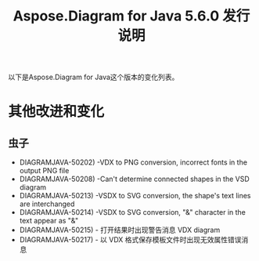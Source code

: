 ﻿---
title: Aspose.Diagram for Java 5.6.0 发行说明
type: docs
weight: 40
url: /zh/java/aspose-diagram-for-java-5-6-0-release-notes/
---
以下是Aspose.Diagram for Java这个版本的变化列表。
# **其他改进和变化**
## **虫子**
- DIAGRAMJAVA-50202) -VDX to PNG conversion, incorrect fonts in the output PNG file
- DIAGRAMJAVA-50208) -Can't determine connected shapes in the VSD diagram
- DIAGRAMJAVA-50213) -VSDX to SVG conversion, the shape's text lines are interchanged
- DIAGRAMJAVA-50214) -VSDX to SVG conversion, "&" character in the text appear as "&"
- DIAGRAMJAVA-50215) - 打开结果时出现警告消息 VDX diagram
- DIAGRAMJAVA-50217) - 以 VDX 格式保存模板文件时出现无效属性错误消息
